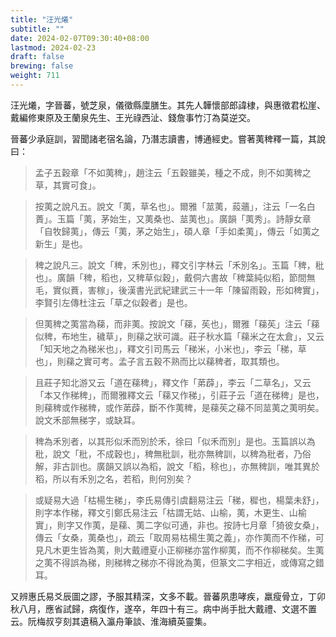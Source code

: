 ```yaml
---
title: "汪光爔"
subtitle: ""
date: 2024-02-07T09:30:40+08:00
lastmod: 2024-02-23
draft: false
brewing: false
weight: 711
---
```



汪光爔，字晉蕃，號芝泉，儀徵縣廩膳生。其先人韡懷部郎諱棣，與惠徵君松崖、戴編修東原及王蘭泉先生、王光祿西沚、錢詹事竹汀為莫逆交。

晉蕃少承庭訓，習聞諸老宿名論，乃潛志讀書，博通經史。嘗著荑稗釋一篇，其說曰：

> 孟子五穀章「不如荑稗」，趙注云「五穀雖美，種之不成，則不如荑稗之草，其實可食」。

> 按荑之說凡五。說文「荑，草名也」。爾雅「莁荑，蔱蘠」，注云「一名白蕢」。玉篇「荑，茅始生，又荑桑也、莁荑也」。廣韻「荑秀」。詩靜女章「自牧歸荑」，傳云「荑，茅之始生」，碩人章「手如柔荑」，傳云「如荑之新生」是也。

> 稗之說凡三。說文「稗，禾別也」，釋文引字林云「禾別名」。玉篇「稗，秕也」。廣韻「稗，稻也，又稗草似穀」，戴侗六書故「稗葉純似稻，節間無毛，實似蕡，害稼」，後漢書光武紀建武三十一年「陳留雨穀，形如稗實」，李賢引左傳杜注云「草之似穀者」是也。

> 但荑稗之荑當為蕛，而非荑。按說文「蕛，苵也」，爾雅「蕛苵」注云「蕛似稗，布地生，穢草」，則蕛之狀可識。莊子秋水篇「蕛米之在太倉」，又云「知天地之為稊米也」，釋文引司馬云「稊米，小米也」，李云「稊，草也」，則蕛之實可考。孟子言五穀不熟而比以蕛稗者，取其類也。

> 且莊子知北游又云「道在蕛稗」，釋文作「苐薜」，李云「二草名」，又云「本又作稊稗」，而爾雅釋文云「蕛又作稊」，引莊子云「道在稊稗」是也，則蕛稗或作稊稗，或作苐薜，斷不作荑稗，是蕛苵之蕛不同莁荑之荑明矣。說文禾部無稊字，或缺耳。

> 稗為禾別者，以其形似禾而別於禾，徐曰「似禾而別」是也。玉篇誤以為秕，說文「秕，不成穀也」，稗無秕訓，秕亦無稗訓，以稗為秕者，乃俗解，非古訓也。廣韻又誤以為稻，說文「稻，稌也」，亦無稗訓，唯其異於稻，所以有禾別之名，若稻，則何別矣？

> 或疑易大過「枯楊生稊」，李氏易傳引虞翻易注云「稊，穉也，楊葉未舒」，則字本作稊，釋文引鄭氏易注云「枯謂无姑、山榆，荑，木更生、山榆實」，則字又作荑，是蕛、荑二字似可通，非也。按詩七月章「猗彼女桑」，傳云「女桑，荑桑也」，疏云「取周易枯楊生荑之義」，亦作荑而不作稊，可見凡木更生皆為荑，則大戴禮夏小正柳稊亦當作柳荑，而不作柳稊矣。生荑之荑不得誤為稊，則稊稗之稊亦不得訛為荑，但篆文二字相近，或傳寫之錯耳。

又辨惠氏易爻辰圖之謬，予服其精深，文多不載。晉蕃夙患哮疾，羸瘦骨立，丁卯秋八月，應省試歸，病復作，遂卒，年四十有三。病中尚手批大戴禮、文選不置云。阮梅叔亨刻其遺稿入瀛舟筆談、淮海續英靈集。